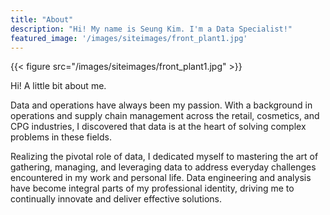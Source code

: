 ```yaml
---
title: "About"
description: "Hi! My name is Seung Kim. I'm a Data Specialist!"
featured_image: '/images/siteimages/front_plant1.jpg'
---
```

{{< figure src="/images/siteimages/front_plant1.jpg" >}}

Hi! A little bit about me. </br>

Data and operations have always been my passion. With a background in operations and supply chain management across the retail, cosmetics, and CPG industries, I discovered that data is at the heart of solving complex problems in these fields.</br>

Realizing the pivotal role of data, I dedicated myself to mastering the art of gathering, managing, and leveraging data to address everyday challenges encountered in my work and personal life. Data engineering and analysis have become integral parts of my professional identity, driving me to continually innovate and deliver effective solutions.